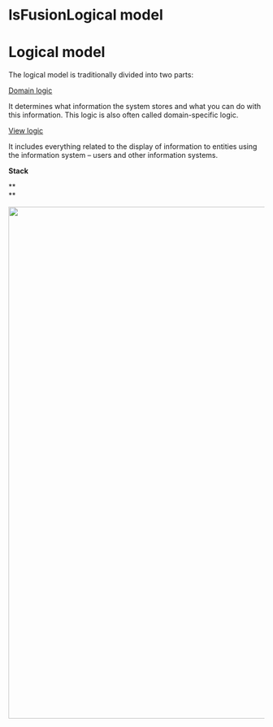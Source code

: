 # lsFusionLogical model

# Logical model

The logical model is traditionally divided into two parts:

[Domain logic](lsFusionDomain_logic.md)

It determines what information the system stores and what you can do with this information. This logic is also often called domain-specific logic.

[View logic](lsFusionView_logic.md)

It includes everything related to the display of information to entities using the information system – users and other information systems.

**Stack**

**  
**

<img src="download/temp/svgout2177113333495982082.png" width="701" height="1006" />
